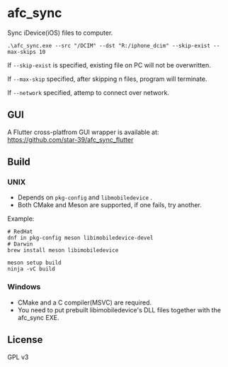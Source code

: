 # afc_sync

Sync iDevice(iOS) files to computer.

```
.\afc_sync.exe --src "/DCIM" --dst "R:/iphone_dcim" --skip-exist --max-skips 10
```

If `--skip-exist` is specified, existing file on PC will not be overwritten.

If `--max-skip` specified, after skipping n files, program will terminate.

If `--network` specified, attemp to connect over network.

## GUI
A Flutter cross-platfrom GUI wrapper is available at: https://github.com/star-39/afc_sync_flutter

## Build
### UNIX
* Depends on `pkg-config` and `libmobiledevice` .
* Both CMake and Meson are supported, if one fails, try another.

Example:
```
# RedHat
dnf in pkg-config meson libimobiledevice-devel
# Darwin
brew install meson libimobiledevice

meson setup build
ninja -vC build
```

### Windows
* CMake and a C compiler(MSVC) are required.
* You need to put prebuilt libimobiledevice's DLL files together with the afc_sync EXE.


## License
GPL v3
